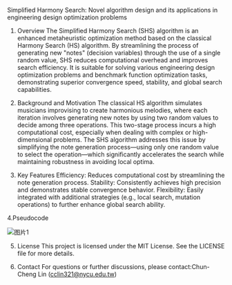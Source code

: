 Simplified Harmony Search: Novel algorithm design and its applications in engineering design optimization problems
1. Overview
The Simplified Harmony Search (SHS) algorithm is an enhanced metaheuristic optimization method based on the classical Harmony Search (HS) algorithm. By streamlining the process of generating new "notes" (decision variables) through the use of a single random value, SHS reduces computational overhead and improves search efficiency. It is suitable for solving various engineering design optimization problems and benchmark function optimization tasks, demonstrating superior convergence speed, stability, and global search capabilities.

2. Background and Motivation
The classical HS algorithm simulates musicians improvising to create harmonious melodies, where each iteration involves generating new notes by using two random values to decide among three operations. This two-stage process incurs a high computational cost, especially when dealing with complex or high-dimensional problems. The SHS algorithm addresses this issue by simplifying the note generation process—using only one random value to select the operation—which significantly accelerates the search while maintaining robustness in avoiding local optima.

3. Key Features
Efficiency: Reduces computational cost by streamlining the note generation process.
Stability: Consistently achieves high precision and demonstrates stable convergence behavior.
Flexibility: Easily integrated with additional strategies (e.g., local search, mutation operations) to further enhance global search ability.

4.Pseudocode

![图片1](https://github.com/user-attachments/assets/4749631b-10ec-46d5-b514-b892dbab72f5)


5. License
This project is licensed under the MIT License. See the LICENSE file for more details.

6. Contact
For questions or further discussions, please contact:Chun-Cheng Lin (cclin321@nycu.edu.tw)
